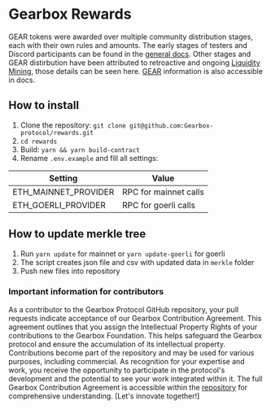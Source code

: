 # Gearbox Rewards

GEAR tokens were awarded over multiple community distribution stages, each with their own rules and amounts. The early stages of testers and Discord participants can be found in the [general docs](https://docs.gearbox.finance/overview/launch-phases). Other stages and GEAR distirbution have been attributed to retroactive and ongoing [Liquidity Mining](https://gov.gearbox.fi/t/gip-22-gearbox-v2-liquidity-mining-programs/1550), those details can be seen here. [GEAR](https://docs.gearbox.finance/gear-token/gear-overview) information is also accessible in docs.

## How to install

1. Clone the repository: `git clone git@github.com:Gearbox-protocol/rewards.git`
2. `cd rewards`
3. Build: `yarn && yarn build-contract`
4. Rename `.env.example` and fill all settings: 

| Setting              | Value                 |
| -------------------- | --------------------- |
| ETH_MAINNET_PROVIDER | RPC for mainnet calls |
| ETH_GOERLI_PROVIDER  | RPC for goerli calls  |

## How to update merkle tree

1. Run `yarn update` for mainnet or `yarn update-goerli` for goerli
2. The script creates json file and csv with updated data in `merkle` folder
3. Push new files into repository

### Important information for contributors

As a contributor to the Gearbox Protocol GitHub repository, your pull requests indicate acceptance of our Gearbox Contribution Agreement. This agreement outlines that you assign the Intellectual Property Rights of your contributions to the Gearbox Foundation. This helps safeguard the Gearbox protocol and ensure the accumulation of its intellectual property. Contributions become part of the repository and may be used for various purposes, including commercial. As recognition for your expertise and work, you receive the opportunity to participate in the protocol's development and the potential to see your work integrated within it. The full Gearbox Contribution Agreement is accessible within the [repository](/ContributionAgreement) for comprehensive understanding. [Let's innovate together!]
